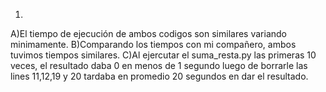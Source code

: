 1)
A)El tiempo de ejecución de ambos codigos son similares variando minimamente.
B)Comparando los tiempos con mi compañero, ambos tuvimos tiempos similares.
C)Al ejercutar el suma_resta.py las primeras 10 veces, el resultado daba 0 en menos de 1 segundo
luego de borrarle las lines 11,12,19 y 20 tardaba en promedio 20 segundos en dar el resultado.